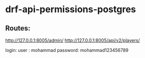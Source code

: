 # drf-api-permissions-postgres
## Routes:
http://127.0.0.1:8005/admin/
http://127.0.0.1:8005/api/v2/players/ 

login: 
user : mohammad
password: mohammad123456789

<!-- [LAB32](https://github.com/MohmmadNada/drf-api/pull/) -->